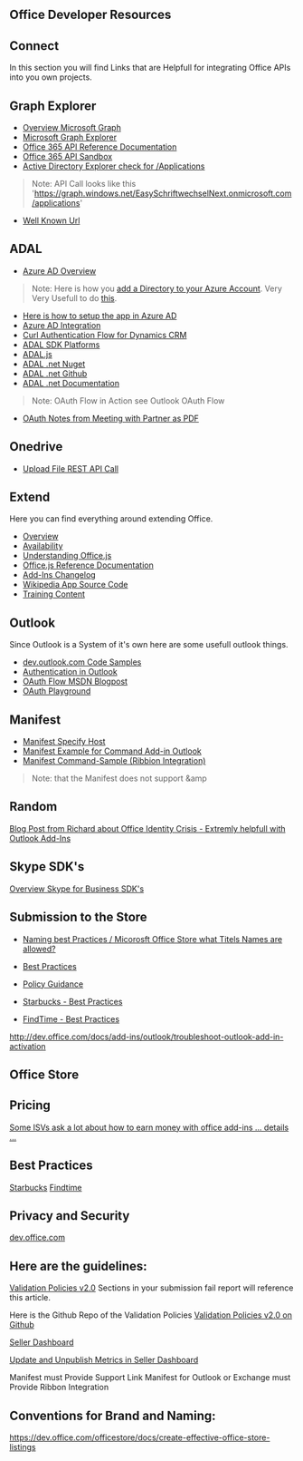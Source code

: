Office Developer Resources
----------------------------

Connect
------
In this section you will find Links that are Helpfull for integrating Office APIs into you own projects.

Graph Explorer
------
- [Overview Microsoft Graph](http://graph.microsoft.io/en-us/)
- [Microsoft Graph Explorer](https://graph.microsoft.io/en-us/graph-explorer)
- [Office 365 API Reference Documentation](https://msdn.microsoft.com/office/office365/api/api-catalog)
- [Office 365 API Sandbox](https://apisandbox.msdn.microsoft.com/)
- [Active Directory Explorer check for /Applications](https://graphexplorer.cloudapp.net/)
> Note: API Call looks like this 'https://graph.windows.net/EasySchriftwechselNext.onmicrosoft.com/applications'
- [Well Known Url](https://login.windows.net/EasySchriftwechselNext.onmicrosoft.com/.well-known/openid-configuration)

ADAL
------ 
- [Azure AD Overview](https://msdn.microsoft.com/en-us/library/azure/dn645542.aspx)
> Note: Here is how you [add a Directory to your Azure Account](http://www.clemensreijnen.nl/post/2014/07/11/Add-an-existing-Office-365-Azure-Active-Directory-to-your-Azure-Subscription). Very Very Usefull to do [this](https://azure.microsoft.com/en-us/documentation/articles/active-directory-how-subscriptions-associated-directory/).
- [Here is how to setup the app in Azure AD](https://github.com/OfficeDev/TrainingContent/blob/master/O3653/O3653-1%20Deep%20Dive%20into%20Azure%20AD%20with%20the%20Office%20365%20APIs/Lab.md)
- [Azure AD Integration](https://msdn.microsoft.com/en-us/library/mt622431.aspx)
- [Curl Authentication Flow for Dynamics CRM](https://blogs.msdn.microsoft.com/crm/2013/12/12/use-oauth-to-authenticate-with-the-crm-service/)
- [ADAL SDK Platforms](https://azure.microsoft.com/en-us/documentation/articles/active-directory-authentication-libraries/)
- [ADAL.js](https://github.com/AzureAD/azure-activedirectory-library-for-js)
- [ADAL .net Nuget](https://www.nuget.org/packages/Microsoft.IdentityModel.Clients.ActiveDirectory)
- [ADAL .net Github](https://github.com/AzureAD/azure-activedirectory-library-for-dotnet)
- [ADAL .net Documentation](https://msdn.microsoft.com/library/azure/mt417579.aspx)
> Note: OAuth Flow in Action see Outlook OAuth Flow
- [OAuth Notes from Meeting with Partner as PDF](oauthopenconnect.pdf)

Onedrive
---
- [Upload File REST API Call](http://graph.microsoft.io/docs/api-reference/v1.0/api/item_uploadcontent)

Extend
---
Here you can find everything around extending Office.

- [Overview](http://dev.office.com/docs/add-ins/overview/office-add-ins)
- [Availability](http://dev.office.com/add-in-availability)
- [Understanding Office.js](http://dev.office.com/docs/add-ins/develop/understanding-the-javascript-api-for-office)
- [Office.js Reference Documentation](http://dev.office.com/reference/add-ins/javascript-api-for-office)
- [Add-Ins Changelog](http://dev.office.com/changelog)
- [Wikipedia App Source Code](https://github.com/OfficeDev/Office-Apps)
- [Training Content](https://github.com/OfficeDev/TrainingContent/tree/master/O3652)


Outlook
---

Since Outlook is a System of it's own here are some usefull outlook things.

- [dev.outlook.com Code Samples](https://dev.outlook.com/Samples)
- [Authentication in Outlook](https://dev.office.com/docs/add-ins/outlook/authentication)
- [OAuth Flow MSDN Blogpost](https://blogs.msdn.microsoft.com/exchangedev/2014/10/28/oauth2-in-action-with-the-release-of-office-365-calendar-contacts-and-mail/)
- [OAuth Playground](https://oauthplay.azurewebsites.net/)

Manifest
---
- [Manifest Specify Host](https://dev.office.com/docs/add-ins/overview/specify-office-hosts-and-api-requirements)
- [Manifest Example for Command Add-in Outlook](https://github.com/jasonjoh/command-demo/blob/master/command-demo-manifest.xml)
- [Manifest Command-Sample (Ribbion Integration)](https://github.com/OfficeDev/Office-Add-in-Commands-Samples)

> Note: that the Manifest does not support &amp 

Random
---
[Blog Post from Richard about Office Identity Crisis - Extremly helpfull with Outlook Add-Ins](http://blogs.msdn.com/b/richard_dizeregas_blog/archive/2015/08/10/connecting-to-office-365-from-an-office-add-in.aspx)

Skype SDK's
---
[Overview Skype for Business SDK's](https://msdn.microsoft.com/en-us/library/mt124990.aspx)

Submission to the Store
---
- [Naming best Practices / Micorosft Office Store what Titels Names are allowed?](https://msdn.microsoft.com/en-us/library/office/jj635874.aspx)
- [Best Practices](https://dev.office.com/docs/add-ins/design/add-indevelopment-best-practice)
- [Policy Guidance](https://dev.office.com/blogs/Office-Store-Policy-and-Guidance-Updates)

- [Starbucks - Best Practices](https://store.office.com/en-001/app.aspx?assetid=WA104380233&sourcecorrid=7cda4969-4691-44a1-9bc2-0424663dd855&searchapppos=0&ui=en-US&rs=en-001&ad=US&appredirect=false)
- [FindTime - Best Practices](https://store.office.com/en-001/app.aspx?assetid=WA104379803&sourcecorrid=af8847e8-d3ad-48c3-99cf-2b6649e0e7fa&searchapppos=0&ui=en-US&rs=en-001&ad=US&appredirect=false)

http://dev.office.com/docs/add-ins/outlook/troubleshoot-outlook-add-in-activation

Office Store
---

Pricing
-- 
[Some ISVs ask a lot about how to earn money with office add-ins ... details ...](https://dev.office.com/officestore/docs/decide-on-a-pricing-model)

Best Practices
--
[Starbucks](https://store.office.com/en-us/app.aspx?assetid=WA104380233&sourcecorrid=f88a9bf4-fe31-4140-b9c3-86792507933d&searchapppos=0&ui=en-US&rs=en-US&ad=US&appredirect=false)
[Findtime](https://store.office.com/en-us/app.aspx?assetid=WA104379803&sourcecorrid=4d74136c-afc7-482c-915c-9049958af42d&searchapppos=0&ui=en-US&rs=en-US&ad=US&appredirect=false)


Privacy and Security
--
[dev.office.com](https://dev.office.com/docs/add-ins/develop/privacy-and-security)

Here are the guidelines:
--
[Validation Policies v2.0](https://dev.office.com/officestore/docs/validation-policies)
Sections in your submission fail report will reference this article.

Here is the Github Repo of the Validation Policies
[Validation Policies v2.0 on Github](https://github.com/OfficeDev/office-store-docs/blob/master/docs/use-the-seller-dashboard-to-submit-to-the-office-store.md)

[Seller Dashboard](https://dev.office.com/officestore/docs/use-the-seller-dashboard-to-submit-to-the-office-store)

[Update and Unpublish Metrics in Seller Dashboard](https://dev.office.com/officestore/docs/update-unpublish-and-view-metrics)


Manifest must Provide Support Link
Manifest for Outlook or Exchange must Provide Ribbon Integration

Conventions for Brand and Naming:
--
https://dev.office.com/officestore/docs/create-effective-office-store-listings

